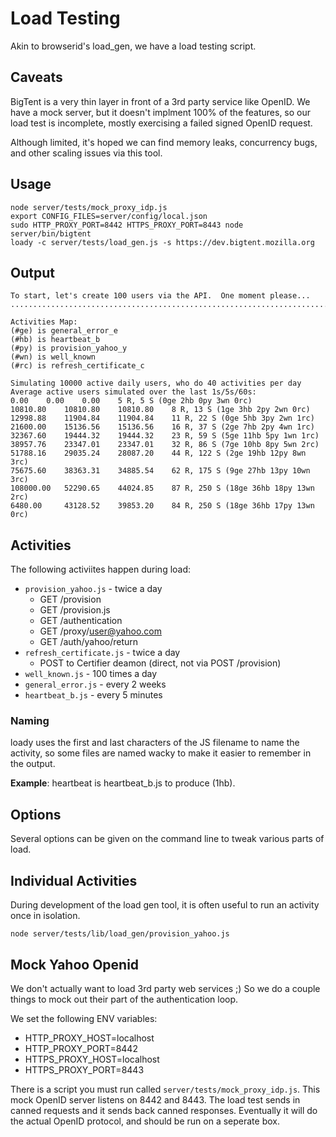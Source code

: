 Load Testing
============

Akin to browserid's load_gen, we have a load testing script.

Caveats
-------

BigTent is a very thin layer in front of a 3rd party service like OpenID. We have a mock server, but it doesn't implment 100% of the features, so our load test is incomplete, mostly exercising a failed signed OpenID request.

Although limited, it's hoped we can find memory leaks, concurrency bugs, and other scaling issues via this tool.

Usage
-----

    node server/tests/mock_proxy_idp.js
    export CONFIG_FILES=server/config/local.json
    sudo HTTP_PROXY_PORT=8442 HTTPS_PROXY_PORT=8443 node server/bin/bigtent
    loady -c server/tests/load_gen.js -s https://dev.bigtent.mozilla.org

Output
------

    To start, let's create 100 users via the API.  One moment please...
    ....................................................................................................

    Activities Map:
    (#ge) is general_error_e
    (#hb) is heartbeat_b
    (#py) is provision_yahoo_y
    (#wn) is well_known
    (#rc) is refresh_certificate_c

    Simulating 10000 active daily users, who do 40 activities per day
    Average active users simulated over the last 1s/5s/60s:
	0.00    0.00    0.00    5 R, 5 S (0ge 2hb 0py 3wn 0rc)
	10810.80    10810.80    10810.80    8 R, 13 S (1ge 3hb 2py 2wn 0rc)
	12998.88    11904.84    11904.84    11 R, 22 S (0ge 5hb 3py 2wn 1rc)
	21600.00    15136.56    15136.56    16 R, 37 S (2ge 7hb 2py 4wn 1rc)
	32367.60    19444.32    19444.32    23 R, 59 S (5ge 11hb 5py 1wn 1rc)
	38957.76    23347.01    23347.01    32 R, 86 S (7ge 10hb 8py 5wn 2rc)
	51788.16    29035.24    28087.20    44 R, 122 S (2ge 19hb 12py 8wn 3rc)
	75675.60    38363.31    34885.54    62 R, 175 S (9ge 27hb 13py 10wn 3rc)
	108000.00   52290.65    44024.85    87 R, 250 S (18ge 36hb 18py 13wn 2rc)
	6480.00     43128.52    39853.20    84 R, 250 S (18ge 36hb 17py 13wn 0rc)

Activities
----------

The following activiites happen during load:

* `provision_yahoo.js` - twice a day
    * GET /provision
    * GET /provision.js
    * GET /authentication
    * GET /proxy/user@yahoo.com
    * GET /auth/yahoo/return
* `refresh_certificate.js` - twice a day
    * POST to Certifier deamon (direct, not via POST /provision)
* `well_known.js` - 100 times a day
* `general_error.js` - every 2 weeks
* `heartbeat_b.js` - every 5 minutes

### Naming ###

loady uses the first and last characters of the JS filename to name the activity, so
some files are named wacky to make it easier to remember in the output.

**Example**: heartbeat is heartbeat_b.js to produce (1hb).

Options
-------

Several options can be given on the command line to tweak various parts of load.

Individual Activities
---------------------

During development of the load gen tool, it is often useful to run an activity once in isolation.

    node server/tests/lib/load_gen/provision_yahoo.js

Mock Yahoo Openid
-----------------

We don't actually want to load 3rd party web services ;) So we do a couple things to
mock out their part of the authentication loop.

We set the following ENV variables:

* HTTP_PROXY_HOST=localhost
* HTTP_PROXY_PORT=8442
* HTTPS_PROXY_HOST=localhost
* HTTPS_PROXY_PORT=8443

There is a script you must run called
`server/tests/mock_proxy_idp.js`. This mock OpenID server listens on 8442 and 8443.
The load test sends in canned requests and it sends back canned responses. Eventually
it will do the actual OpenID protocol, and should be run on a seperate box.